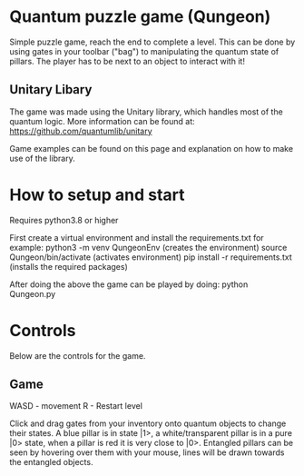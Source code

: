 # Quantum puzzle game (Qungeon)
Simple puzzle game, reach the end to complete a level. This can be done by using gates in your toolbar ("bag") to manipulating the quantum state of pillars.
The player has to be next to an object to interact with it!

## Unitary Libary
The game was made using the Unitary library, which handles most of the quantum logic. More information can be found at:
https://github.com/quantumlib/unitary

Game examples can be found on this page and explanation on how to make use of the library.

# How to setup and start
Requires python3.8 or higher

First create a virtual environment and install the requirements.txt for example: 
  python3 -m venv QungeonEnv                    (creates the environment)
  source Qungeon/bin/activate                   (activates environment)
  pip install -r requirements.txt               (installs the required packages)

After doing the above the game can be played by doing:
  python Qungeon.py

# Controls
Below are the controls for the game.

## Game
WASD - movement
R - Restart level

Click and drag gates from your inventory onto quantum objects to change their states.
A blue pillar is in state |1>, a white/transparent pillar is in a pure |0> state, when a pillar is red it is very close to |0>.
Entangled pillars can be seen by hovering over them with your mouse, lines will be drawn towards the entangled objects. 


